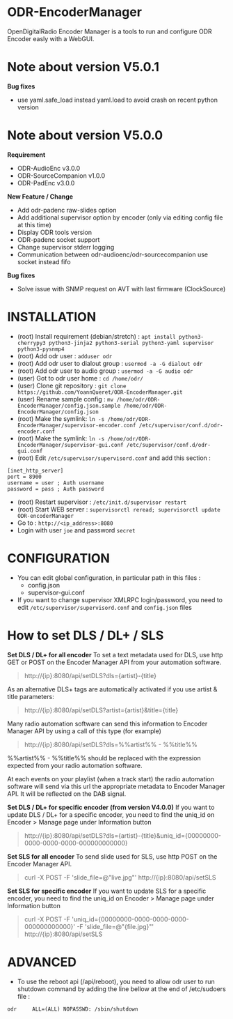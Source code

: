 # ODR-EncoderManager
OpenDigitalRadio Encoder Manager is a tools to run and configure ODR Encoder easly with a WebGUI.

# Note about version V5.0.1

**Bug fixes**

  * use yaml.safe_load instead yaml.load to avoid crash on recent python version

# Note about version V5.0.0
**Requirement**

  * ODR-AudioEnc v3.0.0
  * ODR-SourceCompanion v1.0.0
  * ODR-PadEnc v3.0.0

**New Feature / Change**

  * Add odr-padenc raw-slides option
  * Add additional supervisor option by encoder (only via editing config file at this time)
  * Display ODR tools version
  * ODR-padenc socket support
  * Change supervisor stderr logging
  * Communication between odr-audioenc/odr-sourcecompanion use socket instead fifo

**Bug fixes**

  * Solve issue with SNMP request on AVT with last firmware (ClockSource)


# INSTALLATION

  * (root) Install requirement (debian/stretch) : `apt install python3-cherrypy3 python3-jinja2 python3-serial python3-yaml supervisor python3-pysnmp4`
  * (root) Add odr user : `adduser odr`
  * (root) Add odr user to dialout group : `usermod -a -G dialout odr`
  * (root) Add odr user to audio group : `usermod -a -G audio odr`
  * (user) Got to odr user home : `cd /home/odr/`
  * (user) Clone git repository : `git clone https://github.com/YoannQueret/ODR-EncoderManager.git`
  * (user) Rename sample config : `mv /home/odr/ODR-EncoderManager/config.json.sample /home/odr/ODR-EncoderManager/config.json`
  * (root) Make the symlink: `ln -s /home/odr/ODR-EncoderManager/supervisor-encoder.conf /etc/supervisor/conf.d/odr-encoder.conf`
  * (root) Make the symlink: `ln -s /home/odr/ODR-EncoderManager/supervisor-gui.conf /etc/supervisor/conf.d/odr-gui.conf`
  * (root) Edit `/etc/supervisor/supervisord.conf` and add this section :
```
[inet_http_server]
port = 8900
username = user ; Auth username
password = pass ; Auth password
```
  * (root) Restart supervisor : `/etc/init.d/supervisor restart`
  * (root) Start WEB server : `supervisorctl reread; supervisorctl update ODR-encoderManager`
  * Go to : `http://<ip_address>:8080`
  * Login with user `joe` and password `secret` 



# CONFIGURATION
  * You can edit global configuration, in particular path in this files :
    * config.json
    * supervisor-gui.conf
  * If you want to change supervisor XMLRPC login/password, you need to edit `/etc/supervisor/supervisord.conf` and `config.json` files


# How to set DLS / DL+ / SLS
**Set DLS / DL+ for all encoder**
To set a text metadata used for DLS, use http GET or POST on the Encoder Manager API from your automation software.
> http://{ip}:8080/api/setDLS?dls={artist}-{title}

As an alternative DLS+ tags are automatically activated if you use artist & title parameters:
> http://{ip}:8080/api/setDLS?artist={artist}&title={title}

Many radio automation software can send this information to Encoder Manager API by using a call of this type (for example)
> http://{ip}:8080/api/setDLS?dls=%%artist%% - %%title%%

%%artist%% - %%title%% should be replaced with the expression expected from your radio automation software.

At each events on your playlist (when a track start) the radio automation software will send via this url the appropriate metadata to Encoder Manager API. It will be reflected on the DAB signal.

**Set DLS / DL+ for specific encoder (from version V4.0.0)**
If you want to update DLS / DL+ for a specific encoder, you need to find the uniq_id on Encoder > Manage page under Information button
> http://{ip}:8080/api/setDLS?dls={artist}-{title}&uniq_id={00000000-0000-0000-0000-000000000000}

**Set SLS for all encoder**
To send slide used for SLS, use http POST on the Encoder Manager API.
> curl -X POST -F 'slide_file=@"live.jpg"' http://{ip}:8080/api/setSLS

**Set SLS for specific encoder**
If you want to update SLS for a specific encoder, you need to find the uniq_id on Encoder > Manage page under Information button
> curl -X POST -F 'uniq_id={00000000-0000-0000-0000-000000000000}' -F 'slide_file=@"{file.jpg}"' http://{ip}:8080/api/setSLS

# ADVANCED
  * To use the reboot api (/api/reboot), you need to allow odr user to run shutdown command by adding the line bellow at the end of /etc/sudoers file :
```
odr     ALL=(ALL) NOPASSWD: /sbin/shutdown
```

